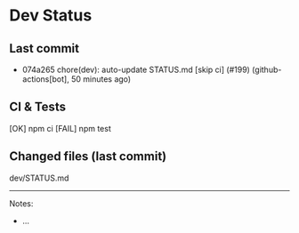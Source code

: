 # Dev Status

## Last commit
- 074a265 chore(dev): auto-update STATUS.md [skip ci] (#199) (github-actions[bot], 50 minutes ago)
## CI & Tests
[OK] npm ci
[FAIL] npm test

## Changed files (last commit)
dev/STATUS.md

---
Notes:
- ...

